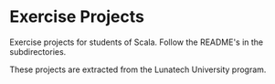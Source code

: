 Exercise Projects
===

Exercise projects for students of Scala. Follow the README's in the subdirectories.

These projects are extracted from the Lunatech University program.


